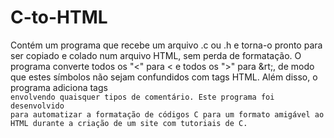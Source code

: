 # C-to-HTML
Contém um programa que recebe um arquivo .c ou .h e torna-o pronto para ser copiado e colado num arquivo HTML, sem perda de formatação.
O programa converte todos os "<" para &lt; e todos os ">" para &rt;, de modo que estes símbolos não sejam confundidos com tags HTML.
Além disso, o programa adiciona tags <code class="coment"> envolvendo quaisquer tipos de comentário. 
Este programa foi desenvolvido para automatizar a formatação de códigos C para um formato amigável ao HTML durante a criação de um site
com tutoriais de C.
